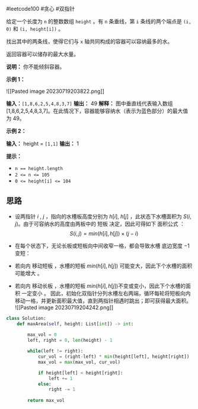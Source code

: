 #leetcode100 #贪心 #双指针

给定一个长度为 `n` 的整数数组 `height` 。有 `n` 条垂线，第 `i` 条线的两个端点是 `(i, 0)` 和 `(i, height[i])` 。

找出其中的两条线，使得它们与 `x` 轴共同构成的容器可以容纳最多的水。

返回容器可以储存的最大水量。

**说明：** 你不能倾斜容器。

**示例 1：**

![[Pasted image 20230719203822.png]]

**输入：**`[1,8,6,2,5,4,8,3,7]`
**输出：** 49 
**解释：** 图中垂直线代表输入数组 [1,8,6,2,5,4,8,3,7]。在此情况下，容器能够容纳水（表示为蓝色部分）的最大值为 49。

**示例 2：**

**输入：** height = `[1,1]`
**输出：** 1

**提示：**

- `n == height.length`
- `2 <= n <= 105`
- `0 <= height[i] <= 104`

## 思路
- 设两指针 $i$ , $j$ ，指向的水槽板高度分别为 $h[i]$, $h[j]$ ，此状态下水槽面积为 $S(i,j)$。由于可容纳水的高度由两板中的 短板 决定，因此可得如下 面积公式 ：
$$S(i,j)=min(h[i],h[j])×(j−i)$$

- 在每个状态下，无论长板或短板向中间收窄一格，都会导致水槽 底边宽度 $−1$​ 变短：

- 若向内 移动短板 ，水槽的短板 $min(h[i],h[j])$ 可能变大，因此下个水槽的面积 可能增大 。
- 若向内 移动长板 ，水槽的短板 $min(h[i],h[j])$不变或变小，因此下个水槽的面积 一定变小 。
因此，初始化双指针分列水槽左右两端，循环每轮将短板向内移动一格，并更新面积最大值，直到两指针相遇时跳出；即可获得最大面积。
![[Pasted image 20230719204242.png]]

```python
class Solution:
    def maxArea(self, height: List[int]) -> int:
        
        max_vol = 0
        left, right = 0, len(height) - 1

        while(left != right):
            cur_vol = (right-left) * min(height[left], height[right])
            max_vol = max(max_vol, cur_vol)

            if height[left] < height[right]:
                left += 1
            else:
                right -= 1
        
        return max_vol
```